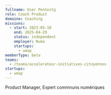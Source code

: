 ```yaml
---
fullname: User Pentestg
role: Coach Produit
domaine: Coaching
missions:
  - start: 2023-05-10
    end: 2025-04-29
    status: independent
    employer: Numa
    startups:
      - umap
memberType: beta
teams:
  - /teams/accelerateur-initiatives-citoyennes
startups:
  - umap
---
```

Product Manager, Expert commnuns numériques